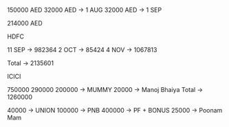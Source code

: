 150000 AED
 32000 AED -> 1 AUG
 32000  AED -> 1 SEP
 
214000 AED 

HDFC 

11 SEP -> 982364
2 OCT -> 85424
4 NOV -> 1067813

Total -> 2135601

ICICI 

750000
290000
200000 -> MUMMY
 20000 -> Manoj Bhaiya
Total -> 1260000

 40000 -> UNION
100000 -> PNB
400000 -> PF + BONUS
  25000 -> Poonam Mam




 